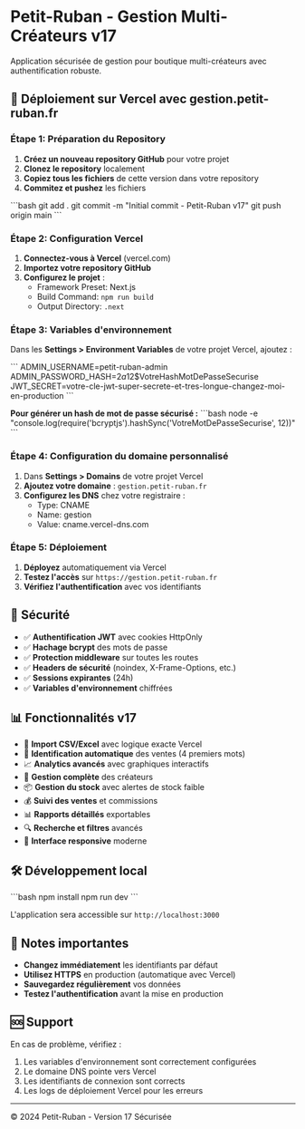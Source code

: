 # Petit-Ruban - Gestion Multi-Créateurs v17

Application sécurisée de gestion pour boutique multi-créateurs avec authentification robuste.

## 🚀 Déploiement sur Vercel avec gestion.petit-ruban.fr

### Étape 1: Préparation du Repository

1. **Créez un nouveau repository GitHub** pour votre projet
2. **Clonez le repository** localement
3. **Copiez tous les fichiers** de cette version dans votre repository
4. **Commitez et pushez** les fichiers

\`\`\`bash
git add .
git commit -m "Initial commit - Petit-Ruban v17"
git push origin main
\`\`\`

### Étape 2: Configuration Vercel

1. **Connectez-vous à Vercel** (vercel.com)
2. **Importez votre repository GitHub**
3. **Configurez le projet** :
   - Framework Preset: Next.js
   - Build Command: `npm run build`
   - Output Directory: `.next`

### Étape 3: Variables d'environnement

Dans les **Settings > Environment Variables** de votre projet Vercel, ajoutez :

\`\`\`
ADMIN_USERNAME=petit-ruban-admin
ADMIN_PASSWORD_HASH=$2a$12$VotreHashMotDePasseSecurise
JWT_SECRET=votre-cle-jwt-super-secrete-et-tres-longue-changez-moi-en-production
\`\`\`

**Pour générer un hash de mot de passe sécurisé :**
\`\`\`bash
node -e "console.log(require('bcryptjs').hashSync('VotreMotDePasseSecurise', 12))"
\`\`\`

### Étape 4: Configuration du domaine personnalisé

1. Dans **Settings > Domains** de votre projet Vercel
2. **Ajoutez votre domaine** : `gestion.petit-ruban.fr`
3. **Configurez les DNS** chez votre registraire :
   - Type: CNAME
   - Name: gestion
   - Value: cname.vercel-dns.com

### Étape 5: Déploiement

1. **Déployez** automatiquement via Vercel
2. **Testez l'accès** sur `https://gestion.petit-ruban.fr`
3. **Vérifiez l'authentification** avec vos identifiants

## 🔐 Sécurité

- ✅ **Authentification JWT** avec cookies HttpOnly
- ✅ **Hachage bcrypt** des mots de passe
- ✅ **Protection middleware** sur toutes les routes
- ✅ **Headers de sécurité** (noindex, X-Frame-Options, etc.)
- ✅ **Sessions expirantes** (24h)
- ✅ **Variables d'environnement** chiffrées

## 📊 Fonctionnalités v17

- 🔄 **Import CSV/Excel** avec logique exacte Vercel
- 🎯 **Identification automatique** des ventes (4 premiers mots)
- 📈 **Analytics avancés** avec graphiques interactifs
- 👥 **Gestion complète** des créateurs
- 📦 **Gestion du stock** avec alertes de stock faible
- 💰 **Suivi des ventes** et commissions
- 📊 **Rapports détaillés** exportables
- 🔍 **Recherche et filtres** avancés
- 📱 **Interface responsive** moderne

## 🛠️ Développement local

\`\`\`bash
npm install
npm run dev
\`\`\`

L'application sera accessible sur `http://localhost:3000`

## 📝 Notes importantes

- **Changez immédiatement** les identifiants par défaut
- **Utilisez HTTPS** en production (automatique avec Vercel)
- **Sauvegardez régulièrement** vos données
- **Testez l'authentification** avant la mise en production

## 🆘 Support

En cas de problème, vérifiez :
1. Les variables d'environnement sont correctement configurées
2. Le domaine DNS pointe vers Vercel
3. Les identifiants de connexion sont corrects
4. Les logs de déploiement Vercel pour les erreurs

---

© 2024 Petit-Ruban - Version 17 Sécurisée
